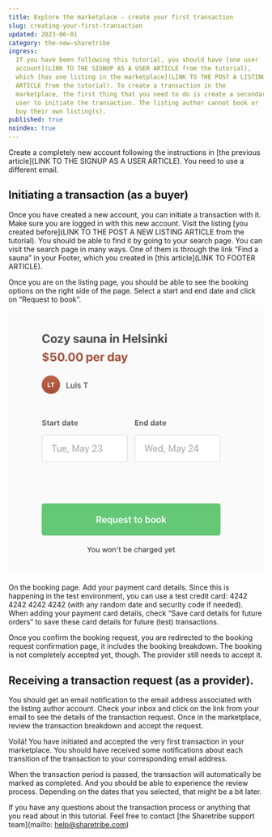 ```yaml
---
title: Explore the marketplace - create your first transaction
slug: creating-your-first-transaction
updated: 2023-06-01
category: the-new-sharetribe
ingress:
  If you have been following this tutorial, you should have [one user
  account](LINK TO THE SIGNUP AS A USER ARTICLE from the tutorial),
  which [has one listing in the marketplace](LINK TO THE POST A LISTING
  ARTICLE from the tutorial). To create a transaction in the
  marketplace, the first thing that you need to do is create a secondary
  user to initiate the transaction. The listing author cannot book or
  buy their own listing(s).
published: true
noindex: true
---
```


Create a completely new account following the instructions in [the
previous article](LINK TO THE SIGNUP AS A USER ARTICLE). You need to use
a different email.

## Initiating a transaction (as a buyer)

Once you have created a new account, you can initiate a transaction with
it. Make sure you are logged in with this new account. Visit the listing
[you created before](LINK TO THE POST A NEW LISTING ARTICLE from the
tutorial). You should be able to find it by going to your search page.
You can visit the search page in many ways. One of them is through the
link “Find a sauna” in your Footer, which you created in [this
article](LINK TO FOOTER ARTICLE).

Once you are on the listing page, you should be able to see the booking
options on the right side of the page. Select a start and end date and
click on “Request to book”.

![booking page](./bookingpage.png)

On the booking page. Add your payment card details. Since this is
happening in the test environment, you can use a test credit card: 4242
4242 4242 4242 (with any random date and security code if needed). When
adding your payment card details, check “Save card details for future
orders” to save these card details for future (test) transactions.

Once you confirm the booking request, you are redirected to the booking
request confirmation page, it includes the booking breakdown. The
booking is not completely accepted yet, though. The provider still needs
to accept it.

## Receiving a transaction request (as a provider).

You should get an email notification to the email address associated
with the listing author account. Check your inbox and click on the link
from your email to see the details of the transaction request. Once in
the marketplace, review the transaction breakdown and accept the
request.

Voilá! You have initiated and accepted the very first transaction in
your marketplace. You should have received some notifications about each
transition of the transaction to your corresponding email address.

When the transaction period is passed, the transaction will
automatically be marked as completed. And you should be able to
experience the review process. Depending on the dates that you selected,
that might be a bit later.

If you have any questions about the transaction process or anything that
you read about in this tutorial. Feel free to contact [the Sharetribe
support team](mailto: help@sharetribe.com)
